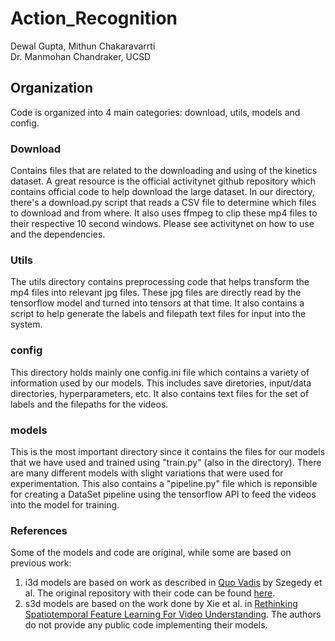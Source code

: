 # Action_Recognition
Dewal Gupta, Mithun Chakaravarrti<br>
Dr. Manmohan Chandraker, UCSD

## Organization
Code is organized into 4 main categories: download, utils, models and config.

### Download
Contains files that are related to the downloading and using of the kinetics dataset. A great
resource is the official activitynet github repository which contains official code
to help download the large dataset. In our directory, there's a download.py script that reads
a CSV file to determine which files to download and from where. It also uses ffmpeg to clip
these mp4 files to their respective 10 second windows. Please see activitynet on how to use
and the dependencies. 

### Utils
The utils directory contains preprocessing code that helps transform the mp4 files into 
relevant jpg files. These jpg files are directly read by the tensorflow model and turned
into tensors at that time. It also contains a script to help generate the labels and 
filepath text files for input into the system. 

### config
This directory holds mainly one config.ini file which contains a variety of information
used by our models. This includes save diretories, input/data directories, hyperparameters, etc.
It also contains text files for the set of labels and the filepaths for the videos. 

### models
This is the most important directory since it contains the files for our models that we have
used and trained using "train.py" (also in the directory). There are many different models with slight
variations that were used for experimentation. This also contains a "pipeline.py" file which is reponsible
for creating a DataSet pipeline using the tensorflow API to feed the videos into the model for training.

### References
Some of the models and code are original, while some are based on previous work:
1. i3d models are based on work as described in <a href="https://arxiv.org/abs/1409.4842">Quo Vadis</a> by Szegedy et al. The original repository with their code can be found <a href="https://github.com/deepmind/kinetics-i3d">here</a>.
2. s3d models are based on the work done by Xie et al. in <a href="https://arxiv.org/abs/1712.04851">Rethinking Spatiotemporal Feature Learning For Video Understanding</a>. The authors do not provide any public code implementing their models. 

